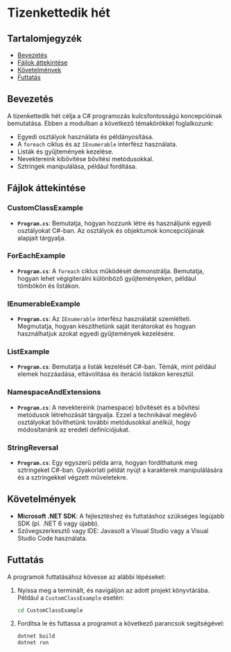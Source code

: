 # Tizenkettedik hét

## Tartalomjegyzék
- [Bevezetés](#bevezetés)
- [Fájlok áttekintése](#fájlok-áttekintése)
- [Követelmények](#követelmények)
- [Futtatás](#futtatás)

## Bevezetés
A tizenkettedik hét célja a C# programozás kulcsfontosságú koncepcióinak bemutatása. Ebben a modulban a következő témakörökkel foglalkozunk:
- Egyedi osztályok használata és példányosítása.
- A `foreach` ciklus és az `IEnumerable` interfész használata.
- Listák és gyűjtemények kezelése.
- Nevektereink kibővítése bővítési metódusokkal.
- Sztringek manipulálása, például fordítása.

## Fájlok áttekintése

### CustomClassExample
- **`Program.cs`**: Bemutatja, hogyan hozzunk létre és használjunk egyedi osztályokat C#-ban. Az osztályok és objektumok koncepciójának alapjait tárgyalja.

### ForEachExample
- **`Program.cs`**: A `foreach` ciklus működését demonstrálja. Bemutatja, hogyan lehet végigiterálni különböző gyűjteményeken, például tömbökön és listákon.

### IEnumerableExample
- **`Program.cs`**: Az `IEnumerable` interfész használatát szemlélteti. Megmutatja, hogyan készíthetünk saját iterátorokat és hogyan használhatjuk azokat egyedi gyűjtemények kezelésére.

### ListExample
- **`Program.cs`**: Bemutatja a listák kezelését C#-ban. Témák, mint például elemek hozzáadása, eltávolítása és iteráció listákon keresztül.

### NamespaceAndExtensions
- **`Program.cs`**: A nevektereink (namespace) bővítését és a bővítési metódusok létrehozását tárgyalja. Ezzel a technikával meglévő osztályokat bővíthetünk további metódusokkal anélkül, hogy módosítanánk az eredeti definíciójukat.

### StringReversal
- **`Program.cs`**: Egy egyszerű példa arra, hogyan fordíthatunk meg sztringeket C#-ban. Gyakorlati példát nyújt a karakterek manipulálására és a sztringekkel végzett műveletekre.

## Követelmények
- **Microsoft .NET SDK**: A fejlesztéshez és futtatáshoz szükséges legújabb SDK (pl. .NET 6 vagy újabb).
- Szövegszerkesztő vagy IDE: Javasolt a Visual Studio vagy a Visual Studio Code használata.

## Futtatás
A programok futtatásához kövesse az alábbi lépéseket:

1. Nyissa meg a terminált, és navigáljon az adott projekt könyvtárába.
   Például a `CustomClassExample` esetén:
   ```bash
   cd CustomClassExample
   ```

2. Fordítsa le és futtassa a programot a következő parancsok segítségével:
    ```bash
    dotnet build
    dotnet run
    ```
